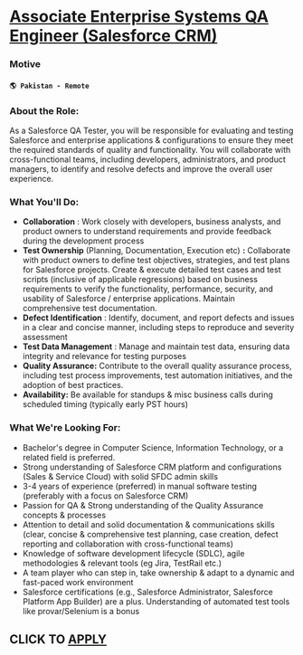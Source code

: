 # [Associate Enterprise Systems QA Engineer (Salesforce CRM)](https://www.remotewlb.com/apply/associate-enterprise-systems-qa-engineer-salesforce-crm)  
### Motive  
#### `🌎 Pakistan - Remote`  

### **About the Role:**

As a Salesforce QA Tester, you will be responsible for evaluating and testing Salesforce and enterprise applications & configurations to ensure they meet the required standards of quality and functionality. You will collaborate with cross-functional teams, including developers, administrators, and product managers, to identify and resolve defects and improve the overall user experience.

### **What You'll Do:**

  * **Collaboration** : Work closely with developers, business analysts, and product owners to understand requirements and provide feedback during the development process
  * **Test Ownership** (Planning, Documentation, Execution etc) **:** Collaborate with product owners to define test objectives, strategies, and test plans for Salesforce projects. Create & execute detailed test cases and test scripts (inclusive of applicable regressions) based on business requirements to verify the functionality, performance, security, and usability of Salesforce / enterprise applications. Maintain comprehensive test documentation. 
  * **Defect Identification** : Identify, document, and report defects and issues in a clear and concise manner, including steps to reproduce and severity assessment
  * **Test Data Management** : Manage and maintain test data, ensuring data integrity and relevance for testing purposes
  * **Quality Assurance:** Contribute to the overall quality assurance process, including test process improvements, test automation initiatives, and the adoption of best practices.
  * **Availability:** Be available for standups & misc business calls during scheduled timing (typically early PST hours)

### **What We're Looking For:**

  * Bachelor's degree in Computer Science, Information Technology, or a related field is preferred.
  * Strong understanding of Salesforce CRM platform and configurations (Sales & Service Cloud) with solid SFDC admin skills
  * 3-4 years of experience (preferred) in manual software testing (preferably with a focus on Salesforce CRM)
  * Passion for QA & Strong understanding of the Quality Assurance concepts & processes
  * Attention to detail and solid documentation & communications skills (clear, concise & comprehensive test planning, case creation, defect reporting and collaboration with cross-functional teams)
  * Knowledge of software development lifecycle (SDLC), agile methodologies & relevant tools (eg Jira, TestRail etc.)
  * A team player who can step in, take ownership & adapt to a dynamic and fast-paced work environment 
  * Salesforce certifications (e.g., Salesforce Administrator, Salesforce Platform App Builder) are a plus. Understanding of automated test tools like provar/Selenium is a bonus

  
  

  
## CLICK TO [APPLY](https://www.remotewlb.com/apply/associate-enterprise-systems-qa-engineer-salesforce-crm)

